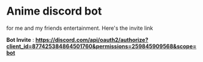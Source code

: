 # Anime discord bot
for me and my friends entertainment. 
Here's the invite link

__Bot Invite__ : __https://discord.com/api/oauth2/authorize?client_id=877425384864501760&permissions=259845909568&scope=bot__
